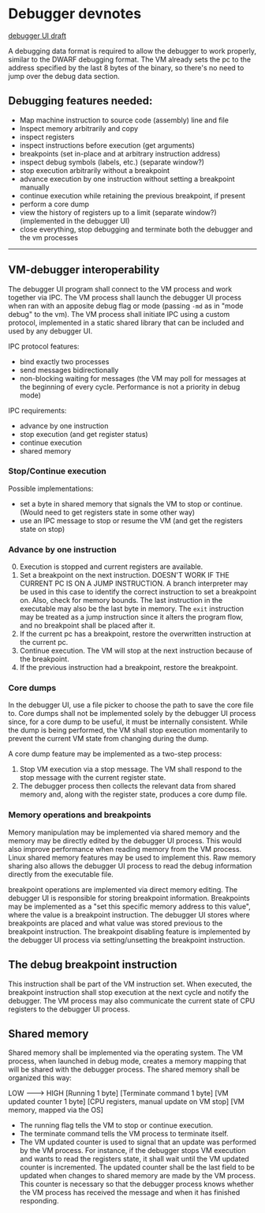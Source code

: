 # Debugger devnotes

[debugger UI draft](https://www.canva.com/design/DAGfBGWyinA/IgXClCdMUAQImRa1Tjb_ZA/edit)

A debugging data format is required to allow the debugger to work properly, similar to the DWARF debugging format.
The VM already sets the pc to the address specified by the last 8 bytes of the binary, so there's no need to jump over the debug data section.

## Debugging features needed:
- Map machine instruction to source code (assembly) line and file
- Inspect memory arbitrarily and copy
- inspect registers
- inspect instructions before execution (get arguments)
- breakpoints (set in-place and at arbitrary instruction address)
- inspect debug symbols (labels, etc.) (separate window?)
- stop execution arbitrarily without a breakpoint
- advance execution by one instruction without setting a breakpoint manually
- continue execution while retaining the previous breakpoint, if present
- perform a core dump
- view the history of registers up to a limit (separate window?) (implemented in the debugger UI)
- close everything, stop debugging and terminate both the debugger and the vm processes

---

## VM-debugger interoperability
The debugger UI program shall connect to the VM process and work together via IPC.
The VM process shall launch the debugger UI process when ran with an apposite debug flag or mode (passing `-md` as in "mode debug" to the vm).
The VM process shall initiate IPC using a custom protocol, implemented in a static shared library that can be included and used by any debugger UI.

IPC protocol features:
- bind exactly two processes
- send messages bidirectionally
- non-blocking waiting for messages (the VM may poll for messages at the beginning of every cycle. Performance is not a priority in debug mode)

IPC requirements:
- advance by one instruction
- stop execution (and get register status)
- continue execution
- shared memory

### Stop/Continue execution
Possible implementations:
- set a byte in shared memory that signals the VM to stop or continue. (Would need to get registers state in some other way)
- use an IPC message to stop or resume the VM (and get the registers state on stop)

### Advance by one instruction
 0. Execution is stopped and current registers are available.
 1. Set a breakpoint on the next instruction.
 DOESN'T WORK IF THE CURRENT PC IS ON A JUMP INSTRUCTION. A branch interpreter may be used in this case to identify the correct instruction to set a breakpoint on.
 Also, check for memory bounds. The last instruction in the executable may also be the last byte in memory. The `exit` instruction may be treated as a jump instruction since it alters the program flow, and no breakpoint shall be placed after it.
 2. If the current pc has a breakpoint, restore the overwritten instruction at the current pc.
 3. Continue execution. The VM will stop at the next instruction because of the breakpoint.
 4. If the previous instruction had a breakpoint, restore the breakpoint.

### Core dumps
In the debugger UI, use a file picker to choose the path to save the core file to.
Core dumps shall not be implemented solely by the debugger UI process since, for a core dump to be useful, it must be internally consistent. While the dump is being performed, the VM shall stop execution momentarily to prevent the current VM state from changing during the dump.

A core dump feature may be implemented as a two-step process:
 1. Stop VM execution via a stop message. The VM shall respond to the stop message with the current register state.
 2. The debugger process then collects the relevant data from shared memory and, along with the register state, produces a core dump file.

### Memory operations and breakpoints
Memory manipulation may be implemented via shared memory and the memory may be directly edited by the debugger UI process.
This would also improve performance when reading memory from the VM process. Linux shared memory features may be used to implement this.
Raw memory sharing also allows the debugger UI process to read the debug information directly from the executable file.

breakpoint operations are implemented via direct memory editing.
The debugger UI is responsible for storing breakpoint information. Breakpoints may be implemented as a "set this specific memory address to this value", where the value is a breakpoint instruction.
The debugger UI stores where breakpoints are placed and what value was stored previous to the breakpoint instruction.
The breakpoint disabling feature is implemented by the debugger UI process via setting/unsetting the breakpoint instruction.


## The debug breakpoint instruction
This instruction shall be part of the VM instruction set.
When executed, the breakpoint instruction shall stop execution at the next cycle and notify the debugger.
The VM process may also communicate the current state of CPU registers to the debugger UI process.

## Shared memory
Shared memory shall be implemented via the operating system.
The VM process, when launched in debug mode, creates a memory mapping that will be shared with the debugger process.
The shared memory shall be organized this way:

LOW ---> HIGH
[Running 1 byte] [Terminate command 1 byte] [VM updated counter 1 byte] [CPU registers, manual update on VM stop] [VM memory, mapped via the OS]

- The running flag tells the VM to stop or continue execution.
- The terminate command tells the VM process to terminate itself.
- The VM updated counter is used to signal that an update was performed by the VM process.
For instance, if the debugger stops VM execution and wants to read the registers state, it shall wait until the VM updated counter is incremented.
The updated counter shall be the last field to be updated when changes to shared memory are made by the VM process.
This counter is necessary so that the debugger process knows whether the VM process has received the message and when it has finished responding.
